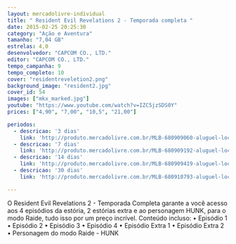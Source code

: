 ```yaml
---
layout: mercadolivre-individual
title: " Resident Evil Revelations 2 - Temporada completa "
date: 2015-02-25 20:25:30
category: "Ação e Aventura"
tamanho: "7,04 GB"
estrelas: 4,0
desenvolvedor: "CAPCOM CO., LTD."
editor: "CAPCOM CO., LTD."
tempo_campanha: 9
tempo_completo: 10
cover: "residentreveletion2.png"
background_image: "resident2.jpg"
cover_id: 54
images: ["mkx_marked.jpg"]
youtube: "https://www.youtube.com/watch?v=IZC5jzSDS0Y"
prices: ["4,90", "7,00", "10,5", "21,00"]

periodos:
  - descricao: '3 dias'
    link: 'http://produto.mercadolivre.com.br/MLB-680909060-aluguel-locaco-de-jogos-xbox-one-midia-digital-_JM'
  - descricao: '7 dias'
    link: 'http://produto.mercadolivre.com.br/MLB-680909192-aluguel-locaco-de-jogos-xbox-one-midia-digital-_JM'
  - descricao: '14 dias'
    link: 'http://produto.mercadolivre.com.br/MLB-680909419-aluguel-locaco-de-jogos-xbox-one-midia-digital-_JM'
  - descricao: '30 dias'
    link: 'http://produto.mercadolivre.com.br/MLB-680910793-aluguel-locaco-de-jogos-xbox-one-midia-digital-_JM'

---
```


O Resident Evil Revelations 2 - Temporada Completa garante a você acesso aos 4 episódios da estória, 2 estórias extra e ao personagem HUNK, para o modo Raide, tudo isso por um preço incrível. Conteúdo incluso: • Episódio 1 • Episódio 2 • Episódio 3 • Episódio 4 • Episódio Extra 1 • Episódio Extra 2 • Personagem do modo Raide - HUNK

